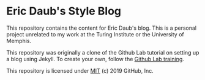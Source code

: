 # Eric Daub's Style Blog

This repository contains the content for Eric Daub's blog. This is a personal project unrelated to my work at the Turing Institute or the University of Memphis.

This repository was originally a clone of the Github Lab tutorial on setting up a blog using Jekyll. To create your own, follow the [Github Lab training](https://lab.github.com/githubtraining/github-pages).

This repository is licensed under [MIT](../LICENSE) (c) 2019 GitHub, Inc.
